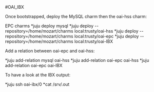 #OAI_IBX

Once bootstrapped, deploy the MySQL charm then the oai-hss charm:

EPC charms
*juju deploy mysql
*juju deploy --repository=/home/mozart/charms  local:trusty/oai-hss
*juju deploy --repository=/home/mozart/charms  local:trusty/oai-epc
*juju deploy --repository=/home/mozart/charms  local:trusty/oai-IBX

Add a relation between oai-epc and oai-hss:

*juju add-relation mysql oai-hss
*juju add-relation oai-epc oai-hss
*juju add-relation oai-epc oai-IBX


To have a look at the IBX output:

*juju ssh oai-ibx/0
*cat /srv/.out
